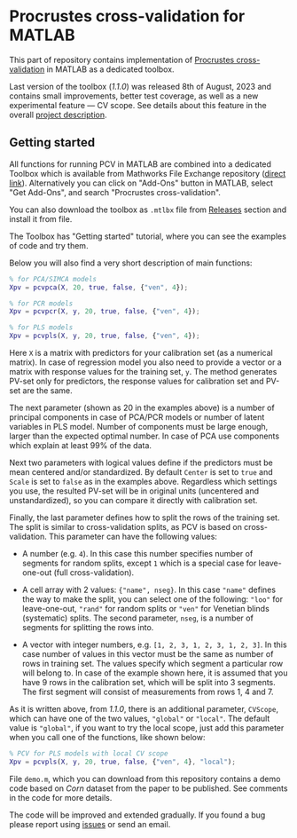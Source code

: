 # Procrustes cross-validation for MATLAB

This part of repository contains implementation of [Procrustes cross-validation](https://github.com/svkucheryavski/pcv) in MATLAB as a dedicated toolbox.

Last version of the toolbox (*1.1.0*) was released 8th of August, 2023 and contains small improvements, better test coverage, as well as a new experimental feature — CV scope. See details about this feature in the overall [project description](https://github.com/svkucheryavski/pcv).

## Getting started

All functions for running PCV in MATLAB are combined into a dedicated Toolbox which is available from Mathworks File Exchange repository ([direct link](https://se.mathworks.com/matlabcentral/fileexchange/121468-procrustes-cross-validation)). Alternatively you can click on "Add-Ons" button in MATLAB, select "Get Add-Ons", and search "Procrustes cross-validation".

You can also download the toolbox as `.mtlbx` file from [Releases](https://github.com/svkucheryavski/pcv/releases) section and install it from file.

The Toolbox has "Getting started" tutorial, where you can see the examples of code and try them.

Below you will also find a very short description of main functions:

```matlab
% for PCA/SIMCA models
Xpv = pcvpca(X, 20, true, false, {"ven", 4});

% for PCR models
Xpv = pcvpcr(X, y, 20, true, false, {"ven", 4});

% for PLS models
Xpv = pcvpls(X, y, 20, true, false, {"ven", 4});
```

Here `X` is a matrix with predictors for your calibration set (as a numerical matrix). In case of regression model you also need to provide a vector or a matrix with response values for the training set, `y`. The method generates PV-set only for predictors, the response values for calibration set and PV-set are the same.

The next parameter (shown as 20 in the examples above) is a number of principal components in case of PCA/PCR models or number of latent variables in PLS model. Number of components must be large enough, larger than the expected optimal number. In case of PCA use components which explain at least 99% of the data.

Next two parameters with logical values define if the predictors must be mean centered and/or standardized. By default `Center` is set to `true` and `Scale` is set to  `false` as in the examples above. Regardless which settings you use, the resulted PV-set will be in original units (uncentered and unstandardized), so you can compare it directly with calibration set.

Finally, the last parameter defines how to split the rows of the training set. The split is similar to cross-validation splits, as PCV is based on cross-validation. This parameter can have the following values:

* A number (e.g. `4`). In this case this number specifies number of segments for random splits, except `1` which is a special case for leave-one-out (full cross-validation).

* A cell array with 2 values: `{"name", nseg}`. In this case `"name"` defines the way to make the split, you can select one of the following: `"loo"` for leave-one-out, `"rand"` for random splits or `"ven"` for Venetian blinds (systematic) splits. The second parameter, `nseg`, is a number of segments for splitting the rows into.

* A vector with integer numbers, e.g. `[1, 2, 3, 1, 2, 3, 1, 2, 3]`. In this case number of values in this vector must be the same as number of rows in training set. The values specify which segment a particular row will belong to. In case of the example shown here, it is assumed that you have 9 rows in the calibration set, which will be split into 3 segments. The first segment will consist of measurements from rows 1, 4 and 7.

As it is written above, from *1.1.0*, there is an additional parameter, `CVScope`, which can have one of the two values, `"global"` or `"local"`. The default value is `"global"`, if you want to try the local scope, just add this parameter when you call one of the functions, like shown below:


```matlab
% PCV for PLS models with local CV scope
Xpv = pcvpls(X, y, 20, true, false, {"ven", 4}, "local");
```

File `demo.m`, which you can download from this repository contains a demo code based on *Corn* dataset from the paper to be published. See comments in the code for more details.

The code will be improved and extended gradually. If you found a bug please report using [issues](https://github.com/svkucheryavski/pcv/issues) or send an email.


